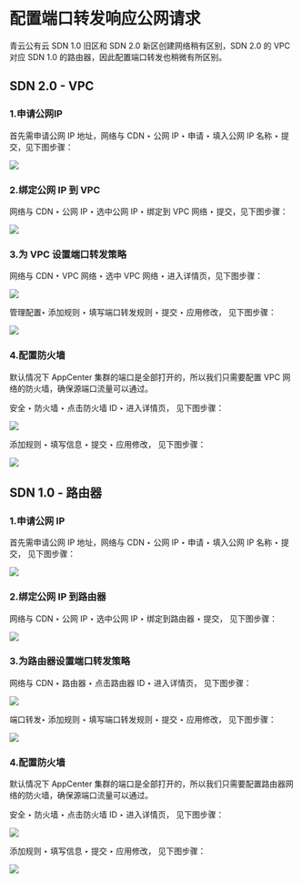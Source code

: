 # 配置端口转发响应公网请求

<extoc></extoc>

青云公有云 SDN 1.0 旧区和 SDN 2.0 新区创建网络稍有区别，SDN 2.0 的 VPC 对应 SDN 1.0 的路由器，因此配置端口转发也稍微有所区别。

## SDN 2.0 - VPC

### 1.申请公网IP

首先需申请公网 IP 地址，网络与 CDN ‣ 公网 IP ‣ 申请 ‣ 填入公网 IP 名称 ‣ 提交，见下图步骤：

![](../../images/network-config/allocate_eip.jpg)

### 2.绑定公网 IP 到 VPC

网络与 CDN ‣ 公网 IP ‣ 选中公网 IP ‣ 绑定到 VPC 网络 ‣ 提交，见下图步骤：

![](../../images/network-config/vpc_bind_eip.jpg)

### 3.为 VPC 设置端口转发策略

网络与 CDN ‣ VPC 网络 ‣ 选中 VPC 网络 ‣ 进入详情页，见下图步骤：

![](../../images/network-config/enter_vpc.jpg)

管理配置‣ 添加规则 ‣ 填写端口转发规则 ‣ 提交 ‣ 应用修改， 见下图步骤：

![](../../images/network-config/vpc_portmapping_rule.jpg)

### 4.配置防火墙

默认情况下 AppCenter 集群的端口是全部打开的，所以我们只需要配置 VPC 网络的防火墙，确保源端口流量可以通过。

安全 ‣ 防火墙 ‣ 点击防火墙 ID ‣ 进入详情页， 见下图步骤：

![](../../images/network-config/enter_sg.jpg)

添加规则 ‣ 填写信息 ‣ 提交 ‣ 应用修改， 见下图步骤：

![](../../images/network-config/add_sg_rule.jpg)



## SDN 1.0 - 路由器

### 1.申请公网 IP

首先需申请公网 IP 地址，网络与 CDN ‣ 公网 IP ‣ 申请 ‣ 填入公网 IP 名称 ‣ 提交， 见下图步骤：

![](../../images/network-config/allocate_eip_sdn1.jpg)

### 2.绑定公网 IP 到路由器

网络与 CDN ‣ 公网 IP ‣ 选中公网 IP ‣ 绑定到路由器 ‣ 提交， 见下图步骤：

![](../../images/network-config/router_bind_eip.jpg)

### 3.为路由器设置端口转发策略

网络与 CDN ‣ 路由器 ‣ 点击路由器 ID ‣ 进入详情页， 见下图步骤：

![](../../images/network-config/enter_router.jpg)

端口转发‣ 添加规则 ‣ 填写端口转发规则 ‣ 提交 ‣ 应用修改， 见下图步骤：

![](../../images/network-config/router_portmapping_rule.jpg)

### 4.配置防火墙

默认情况下 AppCenter 集群的端口是全部打开的，所以我们只需要配置路由器网络的防火墙，确保源端口流量可以通过。

安全 ‣ 防火墙 ‣ 点击防火墙 ID ‣ 进入详情页， 见下图步骤：

![](../../images/network-config/enter_sg.jpg)

添加规则 ‣ 填写信息 ‣ 提交 ‣ 应用修改， 见下图步骤：

![](../../images/network-config/add_sg_rule.jpg)
